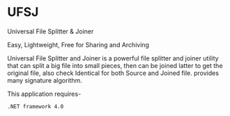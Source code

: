 UFSJ
====

Universal File Splitter &amp; Joiner

Easy, Lightweight, Free for Sharing and Archiving

Universal File Splitter and Joiner is a powerful file splitter and joiner utility that can split a big file into small pieces, then can be joined latter to get the original file, also check Identical for both Source and Joined file. provides many signature algorithm.

This application requires-

    .NET framework 4.0
